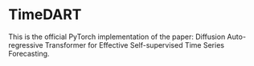 # TimeDART
This is the official PyTorch implementation of the paper: Diffusion Auto-regressive Transformer for Effective Self-supervised Time Series Forecasting.
